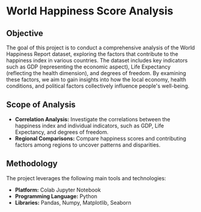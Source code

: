 # World Happiness Score Analysis

## Objective

The goal of this project is to conduct a comprehensive analysis of the World Happiness Report dataset, exploring the factors that contribute to the happiness index in various countries. The dataset includes key indicators such as GDP (representing the economic aspect), Life Expectancy (reflecting the health dimension), and degrees of freedom. By examining these factors, we aim to gain insights into how the local economy, health conditions, and political factors collectively influence people's well-being.

## Scope of Analysis

- **Correlation Analysis:** Investigate the correlations between the happiness index and individual indicators, such as GDP, Life Expectancy, and degrees of freedom.
- **Regional Comparisons:** Compare happiness scores and contributing factors among regions to uncover patterns and disparities.

## Methodology

The project leverages the following main tools and technologies:

- **Platform:** Colab Jupyter Notebook
- **Programming Language:** Python
- **Libraries:** Pandas, Numpy, Matplotlib, Seaborn
